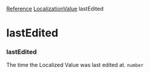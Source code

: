 [Reference](https://www.framer.com/developers/reference)
[LocalizationValue](https://www.framer.com/developers/reference/plugins-localization-value)
lastEdited
# lastEdited
### lastEdited
The time the Localized Value was last edited at.
`number`
